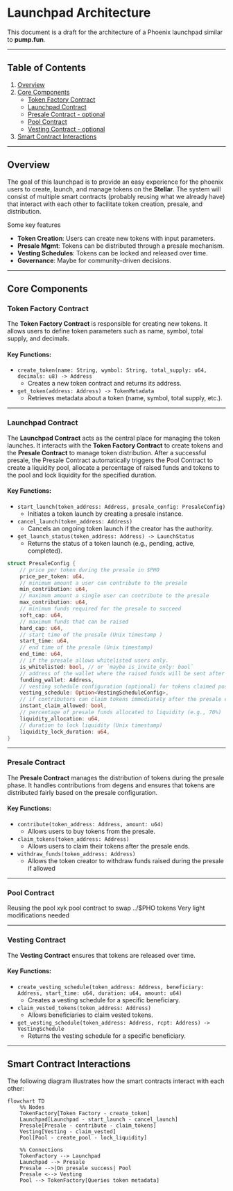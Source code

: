 # Launchpad Architecture

This document is a draft for the architecture of a Phoenix launchpad similar to **pump.fun**.

---

## Table of Contents

1. [Overview](#overview)
2. [Core Components](#core-components)
   - [Token Factory Contract](#token-factory-contract)
   - [Launchpad Contract](#launchpad-contract)
   - [Presale Contract - optional](#presale-contract)
   - [Pool Contract](#pool-contract)
   - [Vesting Contract - optional](#vesting-contract)
3. [Smart Contract Interactions](#smart-contract-interactions)

---

## Overview

The goal of this launchpad is to provide an easy experience for the phoenix users to create, launch, and manage tokens on the **Stellar**. The system will consist of multiple smart contracts (probably reusing what we already have) that interact with each other to facilitate token creation, presale, and distribution.

Some key features

- **Token Creation**: Users can create new tokens with input parameters.
- **Presale Mgmt**: Tokens can be distributed through a presale mechanism.
- **Vesting Schedules**: Tokens can be locked and released over time.
- **Governance**: Maybe for community-driven decisions.

---

## Core Components

### Token Factory Contract

The **Token Factory Contract** is responsible for creating new tokens. It allows users to define token parameters such as name, symbol, total supply, and decimals.

#### Key Functions:

- `create_token(name: String, wymbol: String, total_supply: u64, decimals: u8) -> Address`
  - Creates a new token contract and returns its address.
- `get_token(address: Address) -> TokenMetadata`
  - Retrieves metadata about a token (name, symbol, total supply, etc.).

---

### Launchpad Contract

The **Launchpad Contract** acts as the central place for managing the token launches. It interacts with the **Token Factory Contract** to create tokens and the **Presale Contract** to manage token distribution. After a successful presale, the Presale Contract automatically triggers the Pool Contract to create a liquidity pool, allocate a percentage of raised funds and tokens to the pool and lock liquidity for the specified duration.

#### Key Functions:

- `start_launch(token_address: Address, presale_config: PresaleConfig)`
  - Initiates a token launch by creating a presale instance.
- `cancel_launch(token_address: Address)`
  - Cancels an ongoing token launch if the creator has the authority.
- `get_launch_status(token_address: Address) -> LaunchStatus`
  - Returns the status of a token launch (e.g., pending, active, completed).

```Rust
struct PresaleConfig {
    // price per token during the presale in $PHO
    price_per_token: u64,
    // minimum amount a user can contribute to the presale
    min_contribution: u64,
    // maximum amount a single user can contribute to the presale
    max_contribution: u64,
    // minimum funds required for the presale to succeed
    soft_cap: u64,
    // maximum funds that can be raised
    hard_cap: u64,
    // start time of the presale (Unix timestamp )
    start_time: u64,
    // end time of the presale (Unix timestamp)
    end_time: u64,
    // if the presale allows whitelisted users only.
    is_whitelisted: bool, // or `maybe is_invite_only: bool`
    // address of the wallet where the raised funds will be sent after the presale ends.
    funding_wallet: Address,
    // vesting schedule configuration (optional) for tokens claimed post-presale.
    vesting_schedule: Option<VestingScheduleConfig>,
    // if contributors can claim tokens immediately after the presale ends.
    instant_claim_allowed: bool,
    // percentage of presale funds allocated to liquidity (e.g., 70%)
    liquidity_allocation: u64,
    // duration to lock liquidity (Unix timestamp)
    liquidity_lock_duration: u64,
}
```

---

### Presale Contract

The **Presale Contract** manages the distribution of tokens during the presale phase. It handles contributions from degens and ensures that tokens are distributed fairly based on the presale configuration.

#### Key Functions:

- `contribute(token_address: Address, amount: u64)`
  - Allows users to buy tokens from the presale.
- `claim_tokens(token_address: Address)`
  - Allows users to claim their tokens after the presale ends.
- `withdraw_funds(token_address: Address)`
  - Allows the token creator to withdraw funds raised during the presale if allowed

---

### Pool Contract

Reusing the pool xyk pool contract to swap ../$PHO tokens Very light modifications needed

---

### Vesting Contract

The **Vesting Contract** ensures that tokens are released over time.

#### Key Functions:

- `create_vesting_schedule(token_address: Address, beneficiary: Address, start_time: u64, duration: u64, amount: u64)`
  - Creates a vesting schedule for a specific beneficiary.
- `claim_vested_tokens(token_address: Address)`
  - Allows beneficiaries to claim vested tokens.
- `get_vesting_schedule(token_address: Address, rcpt: Address) -> VestingSchedule`
  - Returns the vesting schedule for a specific beneficiary.

---

## Smart Contract Interactions

The following diagram illustrates how the smart contracts interact with each other:

```mermaid
flowchart TD
    %% Nodes
    TokenFactory[Token Factory - create_token]
    Launchpad[Launchpad - start_launch - cancel_launch]
    Presale[Presale - contribute - claim_tokens]
    Vesting[Vesting - claim_vested]
    Pool[Pool - create_pool - lock_liquidity]

    %% Connections
    TokenFactory --> Launchpad
    Launchpad --> Presale
    Presale -->|On presale success| Pool
    Presale <--> Vesting
    Pool --> TokenFactory[Queries token metadata]
```
